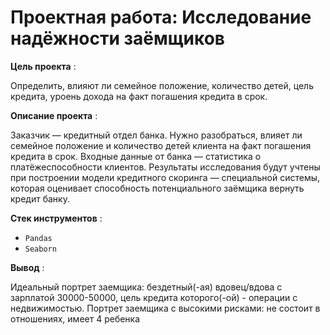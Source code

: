 # Проектная работа: Исследование надёжности заёмщиков

**Цель проекта** : 

Определить, влияют ли семейное положение, количество детей, цель кредита, уроень дохода на факт погашения кредита в срок.


**Описание проекта** : 

Заказчик — кредитный отдел банка. Нужно разобраться, влияет ли семейное положение и количество детей клиента на факт погашения кредита в срок. Входные данные от банка — статистика о платёжеспособности клиентов.
Результаты исследования будут учтены при построении модели кредитного скоринга — специальной системы, которая оценивает способность потенциального заёмщика вернуть кредит банку.

**Стек инструментов** :

- `Pandas`
- `Seaborn`

**Вывод** :

Идеальный портрет заемщика: бездетный(-ая) вдовец/вдова с зарплатой 30000-50000, цель кредита которого(-ой) - операции с недвижимостью. Портрет заемщика с высокими рисками: не состоит в отношениях, имеет 4 ребенка
